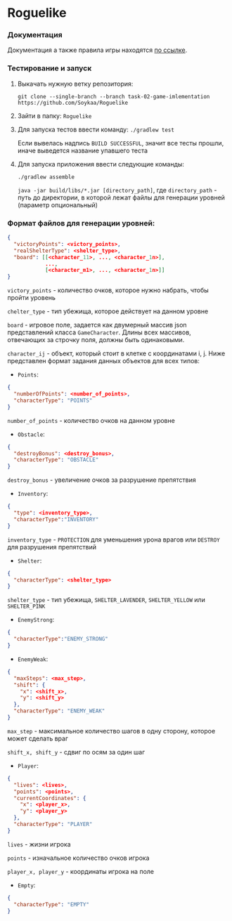 # Roguelike

### Документация

Документация а также правила игры
находятся [по ссылке](https://github.com/Soykaa/Roguelike/blob/task-02-game-imlementation/architecture/ARCHITECTURE.md).

### Тестирование и запуск

1. Выкачать нужную ветку репозитория:

   `git clone --single-branch --branch task-02-game-imlementation https://github.com/Soykaa/Roguelike`


2. Зайти в папку: `Roguelike`


3. Для запуска тестов ввести команду:
   `./gradlew test`

   Если вывелась надпись `BUILD SUCCESSFUL`, значит все тесты прошли, иначе выведется название упавшего теста


4. Для запуска приложения ввести следующие команды:

   `./gradlew assemble`

   `java -jar build/libs/*.jar [directory_path]`, где `directory_path` - путь до директории, в которой лежат файлы для генерации уровней (параметр опциональный)

### Формат файлов для генерации уровней:

````json
{
  "victoryPoints": <victory_points>, 
  "realShelterType": <shelter_type>,
  "board": [[<character_11>, ..., <character_1n>], 
            ..., 
            [<character_m1>, ..., <character_1n>]]
}

````

`victory_points` - количество очков, которое нужно набрать, чтобы пройти уровень

`chelter_type` - тип убежища, которое действует на данном уровне

`board` - игровое поле, задается как двумерный массив json представлений класса `GameCharacter`. 
Длины всех массивов, отвечающих за строчку поля, должны быть одинаковыми.

`character_ij` - объект, который стоит в клетке с координатами i, j. Ниже представлен формат задания данных объектов для всех типов:

- `Points`:

````json
{
  "numberOfPoints": <number_of_points>,
  "characterType": "POINTS"
}
````
`number_of_points` - количество очков на данном уровне

- `Obstacle`:

````json
{
  "destroyBonus": <destroy_bonus>,
  "characterType": "OBSTACLE"
}
````
`destroy_bonus` - увеличение очков за разрушение препятствия

- `Inventory`:

````json
{
  "type": <inventory_type>,
  "characterType":"INVENTORY"
}
````
`inventory_type` - `PROTECTION` для уменьшения урона врагов или `DESTROY` для разрушения препятствий
 
- `Shelter`:

````json
{
  "characterType": <shelter_type>
}
````
`shelter_type` - тип убежища, `SHELTER_LAVENDER`, `SHELTER_YELLOW` или `SHELTER_PINK`

- `EnemyStrong`:

````json
{
  "characterType":"ENEMY_STRONG"
}
````
- `EnemyWeak`:

````json
{
  "maxSteps": <max_step>,
  "shift": {
    "x": <shift_x>,
    "y": <shift_y>
  },
  "characterType": "ENEMY_WEAK"
}
````
`max_step` - максимальное количество шагов в одну сторону, которое может сделать враг

`shift_x, shift_y` - сдвиг по осям за один шаг
- `Player`:

````json
{
  "lives": <lives>,
  "points": <points>,
  "currentCoordinates": {
    "x": <player_x>,
    "y": <player_y>
  },
  "characterType": "PLAYER"
}
````
`lives` - жизни игрока

`points` - изначальное количество очков игрока

`player_x, player_y` - координаты игрока на поле
- `Empty`:

````json
{
  "characterType": "EMPTY"
}
````

